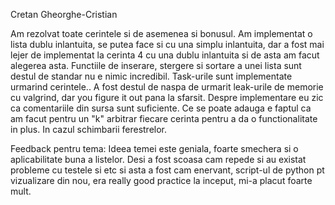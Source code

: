 Cretan Gheorghe-Cristian

Am rezolvat toate cerintele si de asemenea si bonusul.
Am implementat o lista dublu inlantuita, se putea face si cu una simplu inlantuita,
dar a fost mai lejer de implementat la cerinta 4 cu una dublu inlantuita si
de asta am facut alegerea asta. Functiile de inserare, stergere si sortare
a unei lista sunt destul de standar nu e nimic incredibil.
Task-urile sunt implementate urmarind cerintele..
A fost destul de naspa de urmarit leak-urile de memorie cu valgrind, dar
you figure it out pana la sfarsit. Despre implementare eu zic ca 
comentariile din sursa sunt suficiente. Ce se poate adauga e faptul ca
am facut pentru un "k" arbitrar fiecare cerinta pentru a da o functionalitate in plus.
In cazul schimbarii ferestrelor.

Feedback pentru tema:
Ideea temei este geniala, foarte smechera si o aplicabilitate buna a listelor.
Desi a fost scoasa cam repede si au existat probleme cu testele si etc si asta
a fost cam enervant, script-ul de python pt vizualizare din nou, era really
good practice la inceput, mi-a placut foarte mult.
